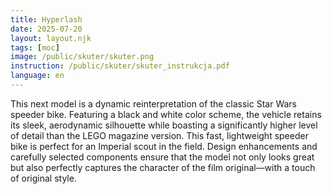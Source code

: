 ```yaml
---
title: Hyperlash
date: 2025-07-20
layout: layout.njk
tags: [moc]
image: /public/skuter/skuter.png
instruction: /public/skuter/skuter_instrukcja.pdf
language: en
---
```


This next model is a dynamic reinterpretation of the classic Star Wars speeder bike. Featuring a black and white color scheme, the vehicle retains its sleek, aerodynamic silhouette while boasting a significantly higher level of detail than the LEGO magazine version. This fast, lightweight speeder bike is perfect for an Imperial scout in the field. Design enhancements and carefully selected components ensure that the model not only looks great but also perfectly captures the character of the film original—with a touch of original style.